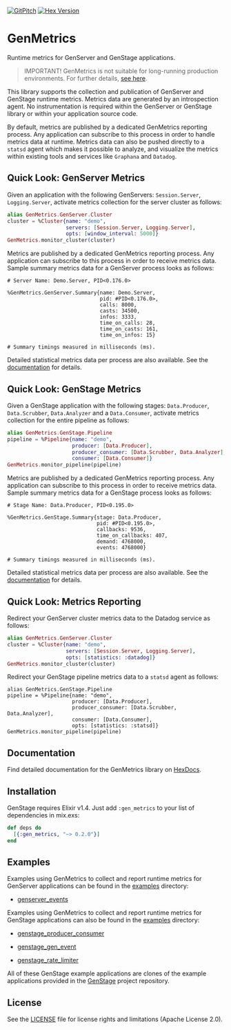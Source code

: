 [![GitPitch](https://gitpitch.com/assets/badge.svg)](https://gitpitch.com/onetapbeyond/gen_metrics)
[![Hex Version](https://img.shields.io/hexpm/v/gen_metrics.svg "Hex Version")](https://hex.pm/packages/gen_metrics)

# GenMetrics

Runtime metrics for GenServer and GenStage applications.

> IMPORTANT! GenMetrics is not suitable for long-running production environments. For further details, [see here](bench/README.md).

This library supports the collection and publication of GenServer and GenStage runtime metrics. Metrics data are generated by an introspection agent. No instrumentation is required within the GenServer or GenStage library or within your application source code.

By default, metrics are published by a dedicated GenMetrics reporting process. Any application can subscribe to this process in order to handle metrics data at runtime. Metrics data can also be pushed directly to a `statsd` agent which makes it possible to analyze, and visualize the metrics within existing tools and services like `Graphana` and `Datadog`.

## Quick Look: GenServer Metrics

Given an application with the following GenServers: `Session.Server`, `Logging.Server`, activate metrics collection for the server cluster as follows:

```elixir
alias GenMetrics.GenServer.Cluster
cluster = %Cluster{name: "demo",
                   servers: [Session.Server, Logging.Server],
                   opts: [window_interval: 5000]}
GenMetrics.monitor_cluster(cluster)
```

Metrics are published by a dedicated GenMetrics reporting process. Any application can subscribe to this process in order to receive metrics data. Sample summary metrics data for a GenServer process looks as follows:

```
# Server Name: Demo.Server, PID<0.176.0>

%GenMetrics.GenServer.Summary{name: Demo.Server,
                              pid: #PID<0.176.0>,
                              calls: 8000,
                              casts: 34500,
                              infos: 3333,
                              time_on_calls: 28,
                              time_on_casts: 161,
                              time_on_infos: 15}

# Summary timings measured in milliseconds (ms).
```

Detailed statistical metrics data per process are also available. See the [documentation](https://hexdocs.pm/gen_metrics) for details.

## Quick Look: GenStage Metrics

Given a GenStage application with the following stages: `Data.Producer`, `Data.Scrubber`, `Data.Analyzer` and a `Data.Consumer`, activate metrics collection for the entire pipeline as follows:

```elixir
alias GenMetrics.GenStage.Pipeline
pipeline = %Pipeline{name: "demo",
                     producer: [Data.Producer],
                     producer_consumer: [Data.Scrubber, Data.Analyzer],
                     consumer: [Data.Consumer]}
GenMetrics.monitor_pipeline(pipeline)
```

Metrics are published by a dedicated GenMetrics reporting process. Any application can subscribe to this process in order to receive metrics data. Sample summary metrics data for a GenStage process looks as follows:

```
# Stage Name: Data.Producer, PID<0.195.0>

%GenMetrics.GenStage.Summary{stage: Data.Producer,
                             pid: #PID<0.195.0>,
                             callbacks: 9536,
                             time_on_callbacks: 407,
                             demand: 4768000,
                             events: 4768000}

# Summary timings measured in milliseconds (ms).
```

Detailed statistical metrics data per process are also available. See the [documentation](https://hexdocs.pm/gen_metrics) for details.

## Quick Look: Metrics Reporting

Redirect your GenServer cluster metrics data to the Datadog service as follows:

```elixir
alias GenMetrics.GenServer.Cluster
cluster = %Cluster{name: "demo",
                   servers: [Session.Server, Logging.Server],
                   opts: [statistics: :datadog]}
GenMetrics.monitor_cluster(cluster)
```

Redirect your GenStage pipeline metrics data to a `statsd` agent as follows:

```
alias GenMetrics.GenStage.Pipeline
pipeline = %Pipeline{name: "demo",
                     producer: [Data.Producer],
                     producer_consumer: [Data.Scrubber, Data.Analyzer],
                     consumer: [Data.Consumer],
                     opts: [statistics: :statsd]}
GenMetrics.monitor_pipeline(pipeline)
```

## Documentation

Find detailed documentation for the GenMetrics library on [HexDocs](https://hexdocs.pm/gen_metrics).

## Installation

GenStage requires Elixir v1.4. Just add `:gen_metrics` to your list of dependencies in mix.exs:

```elixir
def deps do
  [{:gen_metrics, "~> 0.2.0"}]
end
```

## Examples

Examples using GenMetrics to collect and report runtime metrics for GenServer applications can be found in the [examples](examples) directory:

  * [genserver_events](examples/genserver_events.exs)

Examples using GenMetrics to collect and report runtime metrics for GenStage applications can also be found in the [examples](examples) directory:

  * [genstage_producer_consumer](examples/genstage_producer_consumer.exs)

  * [genstage_gen_event](examples/genstage_gen_event.exs)

  * [genstage_rate_limiter](examples/genstage_rate_limiter.exs)

All of these GenStage example applications are clones of the example applications provided in the [GenStage](http://github.com/elixir-lang/gen_stage) project repository.

## License

See the [LICENSE](LICENSE) file for license rights and limitations (Apache License 2.0).
